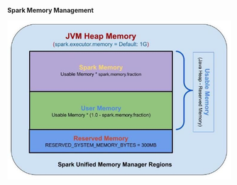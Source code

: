 **Spark Memory Management**

![Image](https://github.com/AniketP04/PySpark/blob/main/assets/Cd_Unified_Memory_Manager_Regions.jpg)
